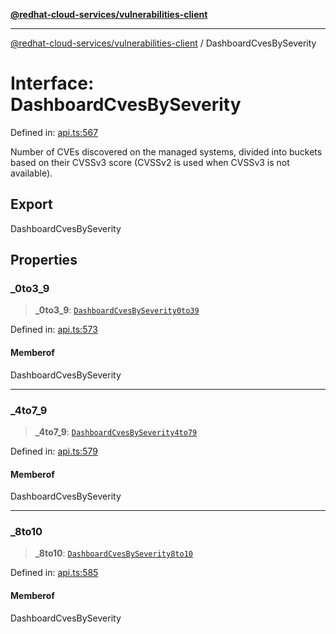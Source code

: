[**@redhat-cloud-services/vulnerabilities-client**](../README.md)

***

[@redhat-cloud-services/vulnerabilities-client](../globals.md) / DashboardCvesBySeverity

# Interface: DashboardCvesBySeverity

Defined in: [api.ts:567](https://github.com/charlesmulder/javascript-clients/blob/main/packages/vulnerabilities/git-api/api.ts#L567)

Number of CVEs discovered on the managed systems, divided into buckets based on their CVSSv3 score (CVSSv2 is used when CVSSv3 is not available).

## Export

DashboardCvesBySeverity

## Properties

### \_0to3\_9

> **\_0to3\_9**: [`DashboardCvesBySeverity0to39`](DashboardCvesBySeverity0to39.md)

Defined in: [api.ts:573](https://github.com/charlesmulder/javascript-clients/blob/main/packages/vulnerabilities/git-api/api.ts#L573)

#### Memberof

DashboardCvesBySeverity

***

### \_4to7\_9

> **\_4to7\_9**: [`DashboardCvesBySeverity4to79`](DashboardCvesBySeverity4to79.md)

Defined in: [api.ts:579](https://github.com/charlesmulder/javascript-clients/blob/main/packages/vulnerabilities/git-api/api.ts#L579)

#### Memberof

DashboardCvesBySeverity

***

### \_8to10

> **\_8to10**: [`DashboardCvesBySeverity8to10`](DashboardCvesBySeverity8to10.md)

Defined in: [api.ts:585](https://github.com/charlesmulder/javascript-clients/blob/main/packages/vulnerabilities/git-api/api.ts#L585)

#### Memberof

DashboardCvesBySeverity
